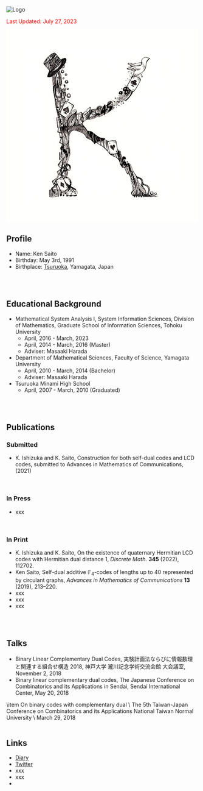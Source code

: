 <script type="text/javascript" async src="https://cdnjs.cloudflare.com/ajax/libs/mathjax/2.7.7/MathJax.js?config=TeX-MML-AM_CHTML">
</script>
<script type="text/x-mathjax-config">
 MathJax.Hub.Config({
 tex2jax: {
 inlineMath: [['$', '$'] ],
 displayMath: [ ['$$','$$'], ["\\[","\\]"] ]
 }
 });
</script>


<img src="/minimal/assets/img/logo.png" alt="Logo" />

<div id="pdfjs_view"></div>
<style>
    #pdfjs_view canvas{
        width: 100%;
        display: block;
    }
</style>
 
<!-- pdf.jsのURL -->
<script src="/common/js/pdfjs-dist/build/pdf.js"></script>
 
<script>
    //ここにPDFのURL
    var url = "20230510_cv_ksaito.pdf";
 
    var pdfjsLib = window['pdfjs-dist/build/pdf'];
 
    // pdf.worker.js のURL
    pdfjsLib.GlobalWorkerOptions.workerSrc
    = "/common/js/pdfjs-dist/build/pdf.worker.js";
 
    var loadingTask = pdfjsLib.getDocument(url);
    var pdfjs_target = document.getElementById('pdfjs_view');
     
    var page_w = 1000;
    var scale = 1;
 
    loadingTask.promise.then(
        function (pdf) {
            for( var i=1; i<=pdf._pdfInfo.numPages; i++ ){
 
                pdf.getPage(i).then(function (page) {
                     
                    //横幅を1000pxに調整
                    page_w = page._pageInfo.view[2];
                    scale = 1000 / page_w;
                     
 
                    var viewport = page.getViewport({ scale: scale });
                    var canvas = document.createElement("canvas");
                    var context = canvas.getContext("2d");
                    canvas.width = viewport.width;
                    canvas.height = viewport.height;
 
                    var renderContext = {
                        canvasContext: context,
                        viewport: viewport,
                    };
                    pdfjs_target.appendChild(canvas);
                    page.render(renderContext);
                });
            }
        }
    );
</script>

<font color="red">Last Updated: July 27, 2023</font>

![Ken Saito](IMG_2677.JPG)

## Profile
- Name: Ken Saito
- Birthday: May 3rd, 1991
- Birthplace: [Tsuruoka](https://www.city.tsuruoka.lg.jp/), Yamagata, Japan
<br />
<br />


## Educational Background
- Mathematical System Analysis I, System Information Sciences, Division of Mathematics, Graduate School of Information Sciences, Tohoku University
  * April, 2016 - March, 2023
  * April, 2014 - March, 2016 (Master)
  * Adviser: Masaaki Harada
- Department of Mathematical Sciences, Faculty of Science, Yamagata University
  * April, 2010 - March, 2014 (Bachelor)
  * Adviser: Masaaki Harada
- Tsuruoka Minami High School
  * April, 2007 - March, 2010 (Graduated)
<br />
<br />


## Publications
### Submitted
- K. Ishizuka and K. Saito, Construction for both self-dual codes and LCD codes, submitted to Advances in Mathematics of Communications, (2021)
<br />


### In Press
- xxx
<br />


### In Print
- K. Ishizuka and K. Saito, On the existence of quaternary Hermitian LCD codes with Hermitian dual distance $1$,
  *Discrete Math.* **345** (2022), 112702.
- Ken Saito, Self-dual additive $\mathbb{F}_4$-codes of lengths up to $40$ represented by circulant graphs, *Advances in Mathematics of Communications* **13** (2019), 213–220.
- xxx
- xxx
- xxx
<br />
<br />


## Talks
- Binary Linear Complementary Dual Codes, 実験計画法ならびに情報数理と関連する組合せ構造 2018, 神戸大学 瀧川記念学術交流会館 大会議室, November 2, 2018
- Binary linear complementary dual codes, The Japanese Conference on Combinatorics and its Applications in Sendai, Sendai International Center, May 20, 2018


\item On binary codes with complementary dual \\
The 5th Taiwan-Japan Conference on Combinatorics and its Applications
National Taiwan Normal University \\
March 29, 2018
<br />
<br />


## Links
- [Diary](https://acrobat.adobe.com/link/review?uri=urn:aaid:scds:US:fbaadbdb-fd98-3b5c-898d-9f0b6bb4278e)
- [Twitter](https://twitter.com/ksaito495)
- xxx
- xxx
- 
